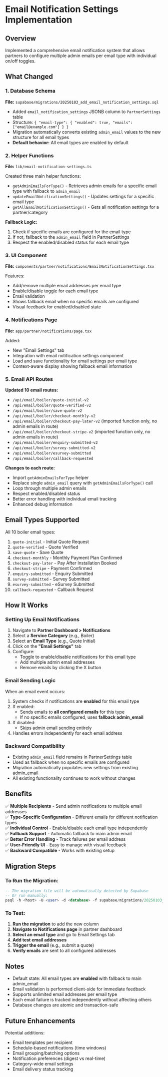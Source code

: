 # Email Notification Settings Implementation

## Overview
Implemented a comprehensive email notification system that allows partners to configure multiple admin emails per email type with individual on/off toggles.

## What Changed

### 1. Database Schema
**File:** `supabase/migrations/20250103_add_email_notification_settings.sql`

- Added `email_notification_settings` JSONB column to `PartnerSettings` table
- Structure: `{ "email-type": { "enabled": true, "emails": ["email@example.com"] } }`
- Migration automatically converts existing `admin_email` values to the new structure for all email types
- **Default behavior:** All email types are enabled by default

### 2. Helper Functions
**File:** `lib/email-notification-settings.ts`

Created three main helper functions:
- `getAdminEmailsForType()` - Retrieves admin emails for a specific email type with fallback to `admin_email`
- `updateEmailNotificationSettings()` - Updates settings for a specific email type
- `getAllEmailNotificationSettings()` - Gets all notification settings for a partner/category

**Fallback Logic:**
1. Check if specific emails are configured for the email type
2. If not, fallback to the `admin_email` field in PartnerSettings
3. Respect the enabled/disabled status for each email type

### 3. UI Component
**File:** `components/partner/notifications/EmailNotificationSettings.tsx`

Features:
- Add/remove multiple email addresses per email type
- Enable/disable toggle for each email type
- Email validation
- Shows fallback email when no specific emails are configured
- Visual feedback for enabled/disabled state

### 4. Notifications Page
**File:** `app/partner/notifications/page.tsx`

Added:
- New "Email Settings" tab
- Integration with email notification settings component
- Load and save functionality for email settings per email type
- Context-aware display showing fallback email information

### 5. Email API Routes
**Updated 10 email routes:**
- `/api/email/boiler/quote-initial-v2`
- `/api/email/boiler/quote-verified-v2`
- `/api/email/boiler/save-quote-v2`
- `/api/email/boiler/checkout-monthly-v2`
- `/api/email/boiler/checkout-pay-later-v2` (imported function only, no admin emails in route)
- `/api/email/boiler/checkout-stripe-v2` (imported function only, no admin emails in route)
- `/api/email/boiler/enquiry-submitted-v2`
- `/api/email/boiler/survey-submitted-v2`
- `/api/email/boiler/esurvey-submitted`
- `/api/email/boiler/callback-requested`

**Changes to each route:**
- Import `getAdminEmailsForType` helper
- Replace single `admin_email` query with `getAdminEmailsForType()` call
- Loop through multiple admin emails
- Respect enabled/disabled status
- Better error handling with individual email tracking
- Enhanced debug information

## Email Types Supported

All 10 boiler email types:
1. `quote-initial` - Initial Quote Request
2. `quote-verified` - Quote Verified
3. `save-quote` - Save Quote
4. `checkout-monthly` - Monthly Payment Plan Confirmed
5. `checkout-pay-later` - Pay After Installation Booked
6. `checkout-stripe` - Payment Confirmed
7. `enquiry-submitted` - Enquiry Submitted
8. `survey-submitted` - Survey Submitted
9. `esurvey-submitted` - eSurvey Submitted
10. `callback-requested` - Callback Request

## How It Works

### Setting Up Email Notifications

1. Navigate to **Partner Dashboard > Notifications**
2. Select a **Service Category** (e.g., Boiler)
3. Select an **Email Type** (e.g., Quote Initial)
4. Click on the **"Email Settings"** tab
5. Configure:
   - Toggle to enable/disable notifications for this email type
   - Add multiple admin email addresses
   - Remove emails by clicking the X button

### Email Sending Logic

When an email event occurs:

1. System checks if notifications are **enabled** for this email type
2. If enabled:
   - Sends emails to **all configured emails** for this type
   - If no specific emails configured, uses **fallback admin_email**
3. If disabled:
   - Skips admin email sending entirely
4. Handles errors independently for each email address

### Backward Compatibility

- Existing `admin_email` field remains in PartnerSettings table
- Used as fallback when no specific emails are configured
- Migration automatically populates new settings from existing admin_email
- All existing functionality continues to work without changes

## Benefits

✅ **Multiple Recipients** - Send admin notifications to multiple email addresses  
✅ **Type-Specific Configuration** - Different emails for different notification types  
✅ **Individual Control** - Enable/disable each email type independently  
✅ **Fallback Support** - Automatic fallback to main admin email  
✅ **Better Error Handling** - Track failures per email address  
✅ **User-Friendly UI** - Easy to manage with visual feedback  
✅ **Backward Compatible** - Works with existing setup  

## Migration Steps

### To Run the Migration:

```sql
-- The migration file will be automatically detected by Supabase
-- Or run manually:
psql -h <host> -U <user> -d <database> -f supabase/migrations/20250103_add_email_notification_settings.sql
```

### To Test:

1. **Run the migration** to add the new column
2. **Navigate to Notifications page** in partner dashboard
3. **Select an email type** and go to Email Settings tab
4. **Add test email addresses**
5. **Trigger the email** (e.g., submit a quote)
6. **Verify emails** are sent to all configured addresses

## Notes

- Default state: All email types are **enabled** with fallback to main admin_email
- Email validation is performed client-side for immediate feedback
- Supports unlimited email addresses per email type
- Each email failure is tracked independently without affecting others
- Database changes are atomic and transaction-safe

## Future Enhancements

Potential additions:
- Email templates per recipient
- Schedule-based notifications (time windows)
- Email grouping/batching options
- Notification preferences (digest vs real-time)
- Category-wide email settings
- Email delivery status tracking

